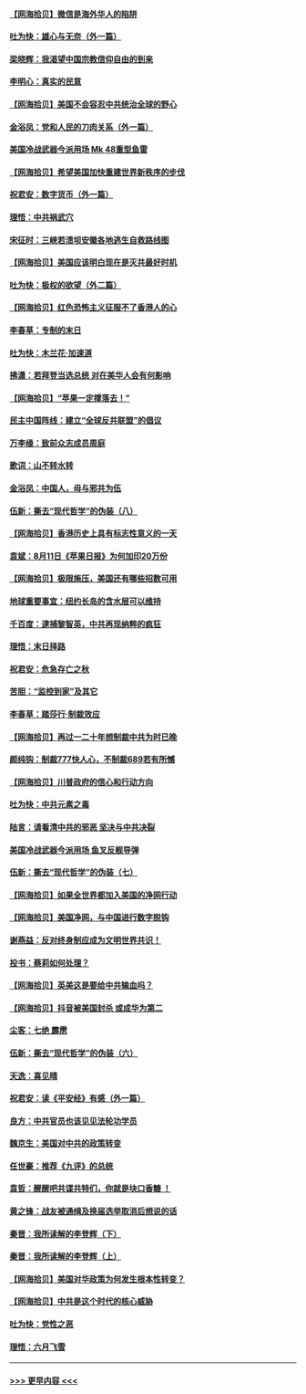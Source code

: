 #### [【网海拾贝】微信是海外华人的陷阱](../pages/nsc993/n12338868.md?t=08181402) 
#### [吐为快：雄心与无奈（外一篇）](../pages/nsc993/n12338132.md?t=08181402) 
#### [梁晓辉：我渴望中国宗教信仰自由的到来](../pages/nsc993/n12336657.md?t=08181402) 
#### [李明心：真实的民意](../pages/nsc993/n12336089.md?t=08181402) 
#### [【网海拾贝】美国不会容忍中共统治全球的野心](../pages/nsc993/n12336063.md?t=08181402) 
#### [金浴凤：党和人民的刀肉关系（外一篇）](../pages/nsc993/n12335834.md?t=08181402) 
#### [美国冷战武器今派用场 Mk 48重型鱼雷](../pages/nsc993/n12335354.md?t=08181402) 
#### [【网海拾贝】希望美国加快重建世界新秩序的步伐](../pages/nsc993/n12334224.md?t=08181402) 
#### [祝君安：数字货币（外一篇）](../pages/nsc993/n12334186.md?t=08181402) 
#### [理悟：中共祸武穴](../pages/nsc993/n12333962.md?t=08181402) 
#### [宋征时：三峡若溃坝安徽各地逃生自救路线图](../pages/nsc993/n12332450.md?t=08181402) 
#### [【网海拾贝】美国应该明白现在是灭共最好时机](../pages/nsc993/n12332313.md?t=08181402) 
#### [吐为快：极权的欲望（外二篇）](../pages/nsc993/n12332089.md?t=08181402) 
#### [【网海拾贝】红色恐怖主义征服不了香港人的心](../pages/nsc993/n12329296.md?t=08181402) 
#### [李春草：专制的末日](../pages/nsc993/n12329079.md?t=08181402) 
#### [吐为快：木兰花‧加速道](../pages/nsc993/n12327366.md?t=08181402) 
#### [拂潇：若拜登当选总统 对在美华人会有何影响](../pages/nsc993/n12295996.md?t=08181402) 
#### [【网海拾贝】“苹果一定撑落去！”](../pages/nsc993/n12326784.md?t=08181402) 
#### [民主中国阵线：建立“全球反共联盟”的倡议](../pages/nsc993/n12324177.md?t=08181402) 
#### [万李缘：致前众志成员周庭](../pages/nsc993/n12324635.md?t=08181402) 
#### [歌词：山不转水转](../pages/nsc993/n12324599.md?t=08181402) 
#### [金浴凤：中国人，毋与邪共为伍](../pages/nsc993/n12324257.md?t=08181402) 
#### [伍新：撕去“现代哲学”的伪装（八）](../pages/nsc993/n12324188.md?t=08181402) 
#### [【网海拾贝】香港历史上具有标志性意义的一天](../pages/nsc993/n12324021.md?t=08181402) 
#### [袁斌：8月11日《苹果日报》为何加印20万份](../pages/nsc993/n12323955.md?t=08181402) 
#### [【网海拾贝】极限施压，美国还有哪些招数可用](../pages/nsc993/n12322512.md?t=08181402) 
#### [地球重要事宜：纽约长岛的含水层可以维持](../pages/nsc993/n12321844.md?t=08181402) 
#### [千百度：逮捕黎智英，中共再现纳粹的疯狂](../pages/nsc993/n12321777.md?t=08181402) 
#### [理悟：末日择路](../pages/nsc993/n12320812.md?t=08181402) 
#### [祝君安：危急存亡之秋](../pages/nsc993/n12320795.md?t=08181402) 
#### [苦胆：“监控到家”及其它](../pages/nsc993/n12320751.md?t=08181402) 
#### [李春草：踏莎行·制裁效应](../pages/nsc993/n12318290.md?t=08181402) 
#### [【网海拾贝】再过一二十年想制裁中共为时已晚](../pages/nsc993/n12318195.md?t=08181402) 
#### [颜纯钩：制裁777快人心，不制裁689若有所憾](../pages/nsc993/n12316912.md?t=08181402) 
#### [【网海拾贝】川普政府的信心和行动方向](../pages/nsc993/n12316673.md?t=08181402) 
#### [吐为快：中共元素之毒](../pages/nsc993/n12316547.md?t=08181402) 
#### [陆言：请看清中共的邪恶 坚决与中共决裂](../pages/nsc993/n12315784.md?t=08181402) 
#### [美国冷战武器今派用场 鱼叉反舰导弹](../pages/nsc993/n12316258.md?t=08181402) 
#### [伍新：撕去“现代哲学”的伪装（七）](../pages/nsc993/n12315846.md?t=08181402) 
#### [【网海拾贝】如果全世界都加入美国的净网行动](../pages/nsc993/n12315588.md?t=08181402) 
#### [【网海拾贝】美国净网，与中国进行数字脱钩](../pages/nsc993/n12312813.md?t=08181402) 
#### [谢燕益：反对终身制应成为文明世界共识！](../pages/nsc993/n12310465.md?t=08181402) 
#### [投书：蔡莉如何处理？](../pages/nsc993/n12310224.md?t=08181402) 
#### [【网海拾贝】英美这是要给中共输血吗？](../pages/nsc993/n12307646.md?t=08181402) 
#### [【网海拾贝】抖音被美国封杀 或成华为第二](../pages/nsc993/n12305277.md?t=08181402) 
#### [尘客：七绝 霹雳](../pages/nsc993/n12304053.md?t=08181402) 
#### [伍新：撕去“现代哲学”的伪装（六）](../pages/nsc993/n12303243.md?t=08181402) 
#### [天逸：喜见晴](../pages/nsc993/n12303226.md?t=08181402) 
#### [祝君安：读《平安经》有感（外一篇）](../pages/nsc993/n12303170.md?t=08181402) 
#### [良方：中共官员也该见见法轮功学员](../pages/nsc993/n12302985.md?t=08181402) 
#### [魏京生：美国对中共的政策转变](../pages/nsc993/n12302929.md?t=08181402) 
#### [任世豪：推荐《九评》的总统](../pages/nsc993/n12302838.md?t=08181402) 
#### [袁哲：醒醒吧共谍共特们，你就是块口香糖 ！](../pages/nsc993/n12302678.md?t=08181402) 
#### [黄之锋：战友被通缉及换届选举取消后想说的话](../pages/nsc993/n12302681.md?t=08181402) 
#### [秦晋：我所读解的李登辉（下）](../pages/nsc993/n12302171.md?t=08181402) 
#### [秦晋：我所读解的李登辉（上）](../pages/nsc993/n12301979.md?t=08181402) 
#### [【网海拾贝】美国对华政策为何发生根本性转变？](../pages/nsc993/n12302091.md?t=08181402) 
#### [【网海拾贝】中共是这个时代的核心威胁](../pages/nsc993/n12300541.md?t=08181402) 
#### [吐为快：党性之恶](../pages/nsc993/n12300263.md?t=08181402) 
#### [理悟：六月飞雪](../pages/nsc993/n12300243.md?t=08181402) 

----
#### [ >>> 更早内容 <<< ](../indexes/nsc993-earlier.md)
